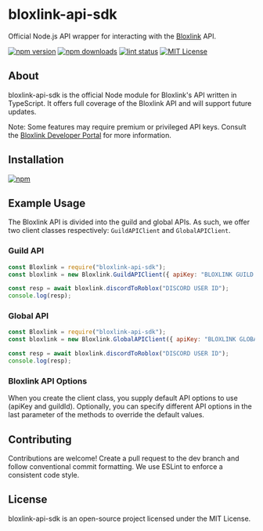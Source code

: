 # bloxlink-api-sdk
Official Node.js API wrapper for interacting with the [Bloxlink](https://blox.link/) API.

<p>
		<a href="https://www.npmjs.com/package/bloxlink-api-sdk"><img src="https://img.shields.io/npm/v/bloxlink-api-sdk.svg?maxAge=3600" alt="npm version" /></a>
		<a href="https://www.npmjs.com/package/bloxlink-api-sdk"><img src="https://img.shields.io/npm/dt/bloxlink-api-sdk.svg?maxAge=3600" alt="npm downloads" /></a>
		<a href="https://github.com/DaStormer/bloxlink-api-sdk/actions"><img src="https://github.com/DaStormer/bloxlink-api-sdk/actions/workflows/lint.yml/badge.svg" alt="lint status" /></a>
    <a href="https://opensource.org/licenses/MIT"><img src="https://img.shields.io/badge/License-MIT-yellow.svg" alt="MIT License" /></a>
</p>

## About
bloxlink-api-sdk is the official Node module for Bloxlink's API written in TypeScript. It offers full coverage of the Bloxlink API and will support future updates.

Note: Some features may require premium or privileged API keys. Consult the [Bloxlink Developer Portal](https://www.blox.link/dashboard/user/developer) for more information.

## Installation
<a href="https://npmjs.org/package/bloxlink-api-sdk"><img src="https://nodei.co/npm/bloxlink-api-sdk.png" alt="npm"></a>

## Example Usage
The Bloxlink API is divided into the guild and global APIs. As such, we offer two client classes respectively: `GuildAPIClient` and `GlobalAPIClient`.

### Guild API
```js
const Bloxlink = require("bloxlink-api-sdk");
const bloxlink = new Bloxlink.GuildAPIClient({ apiKey: "BLOXLINK GUILD API KEY", guildId: "SERVER ID" });

const resp = await bloxlink.discordToRoblox("DISCORD USER ID");
console.log(resp);
```

### Global API
```js
const Bloxlink = require("bloxlink-api-sdk");
const bloxlink = new Bloxlink.GlobalAPIClient({ apiKey: "BLOXLINK GLOBAL API KEY" });

const resp = await bloxlink.discordToRoblox("DISCORD USER ID");
console.log(resp);
```

### Bloxlink API Options
When you create the client class, you supply default API options to use (apiKey and guildId). Optionally, you can specify different API options in the last parameter of the methods to override the default values.

## Contributing
Contributions are welcome! Create a pull request to the dev branch and follow conventional commit formatting. We use ESLint to enforce a consistent code style.

## License
bloxlink-api-sdk is an open-source project licensed under the MIT License.
